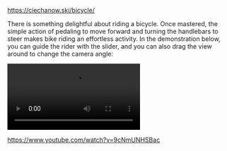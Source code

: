 

https://ciechanow.ski/bicycle/

There is something delightful about riding a bicycle. Once mastered, the simple action of pedaling to move forward and turning the handlebars to steer makes bike riding an effortless activity. In the demonstration below, you can guide the rider with the slider, and you can also drag the view around to change the camera angle:

![](_asset/Screen_Recording_20240428_094739_Kiwi%20Browser.mp4)



https://www.youtube.com/watch?v=9cNmUNHSBac